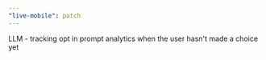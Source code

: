 ```yaml
---
"live-mobile": patch
---
```


LLM - tracking opt in prompt analytics when the user hasn't made a choice yet
